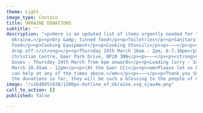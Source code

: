 ```yaml
---
theme: Light
image_type: Contain
title: UKRAINE DONATIONS
subtitle: ''
description: "<p>Here is an updated list of items urgently needed for the people of
  Ukraine…</p><p>Dry &amp; tinned food</p><p>Toiletries</p><p>Sanitary Products</p><p>Nappies</p><p>Torches</p><p>Batteries</p><p>Shoes</p><p>Baby
  Food</p><p>Cooking Equipment</p><p>Cooking Utensils</p><p>———</p><p><strong>Donation
  drop off:</strong></p><p>Thursday 24th March 10am - 2pm, 6-7.30pm</p><p>At the Gaer
  Christian Centre, Gaer Park Drive, NP20 3NN</p><p>———</p><p><strong>Volunteers needed:</strong></p><p>Packing
  boxes - Thursday 24th March from 6pm onwards</p><p>Loading lorry - Saturday 26th
  March 10.45am - 12pm</p><p>(At the Gaer CC)</p><p><em>Please let us know if you
  can help at any of the times above.</em></p><p>———</p><p>Thank you SO MUCH for all
  the donations so far, they will be such a blessing to the people of Ukraine.</p>"
image: "/v1648051038/1200px-Outline_of_Ukraine.svg_xjau4m.png"
call_to_action: []
published: false

---
```

